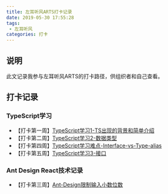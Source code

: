 ```yaml
---
title: 左耳听风ARTS打卡记录
date: 2019-05-30 17:55:28
tags:
 - 左耳听风
categories: 打卡
---
```

## 说明
此文记录我参与左耳听风ARTS的打卡路径，供组织者和自己查看。

## 打卡记录
### TypeScript学习
- 【打卡第一周】[TypeScript学习1-TS出现的背景和简单介绍](/2019/05/07/TypeScript学习1-TS出现的背景和简单介绍/)
- 【打卡第二周】[TypeScript学习2-数据类型](/2019/05/17/TypeScript学习2-数据类型/)
- 【打卡第四周】[TypeScript学习难点-Interface-vs-Type-alias](/2019/05/30/TypeScript学习难点-Interface-vs-Type-alias/)
- 【打卡第五周】[TypeScript学习3-接口](/2019/06/04/TypeScript学习3-接口/)

### Ant Design React技术记录
- 【打卡第三周】[Ant-Design限制输入小数位数](/2019/05/23/Ant-Design限制输入小数位数/)